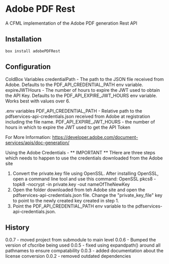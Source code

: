 # Adobe PDF Rest
A CFML implementation of the Adobe PDF generation Rest API

## Installation

`box install adobePDFRest`

## Configuration

ColdBox Variables
credentialPath - The path to the JSON file received from Adobe. Defaults to the PDF_API_CREDENTIAL_PATH env variable.
expireJWTHours - The number of hours to expire the JWT used to obtain the API Key. Defaults to the PDF_API_EXPIRE_JWT_HOURS env variable. Works best with values over 6. 

.env variables
PDF_API_CREDENTIAL_PATH - Relative path to the pdfservices-api-credentials.json received from Adobe at registration including the file name.
PDF_API_EXPIRE_JWT_HOURS - the number of hours in which to expire the JWT used to get the API Token

For More Information: https://developer.adobe.com/document-services/apis/doc-generation/

Using the Adobe Credentials - ** IMPORTANT **
THere are three steps which needs to happen to use the credentials downloaded from the Adobe site
1. Convert the private.key file using OpenSSL. After installing OpenSSL, open a command line tool and use this command: OpenSSL pkcs8 -topk8 -nocrypt -in private.key -out nameOfTheNewKey
2. Open the folder downloaded from teh Adobe site and open the pdfservices-api-credentials.json file. Change the "private_key_file" key to point to the newly created key created in step 1. 
3. Point the PDF_API_CREDENTIAL_PATH env variable to the pdfservices-api-credentials.json. 

## History
0.0.7 - moved project from submodule to main level
0.0.6 - Bumped the version of cfscribe being used
0.0.5 - fixed using expandpath() around all pathnames to ensure compatability
0.0.3 - added documentation about the license conversion
0.0.2 - removed outdated dependencies



